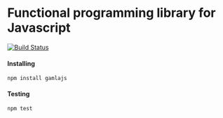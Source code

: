 # Functional programming library for Javascript

[![Build Status](https://travis-ci.com/hyroai/gamlajs.svg?branch=master)](https://travis-ci.com/hyroai/gamlajs)

#### Installing

`npm install gamlajs`

#### Testing

`npm test`
